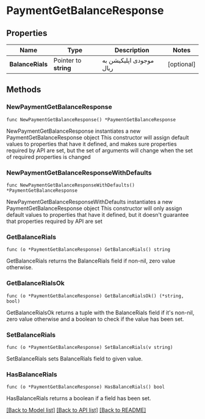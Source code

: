 # PaymentGetBalanceResponse

## Properties

Name | Type | Description | Notes
------------ | ------------- | ------------- | -------------
**BalanceRials** | Pointer to **string** | موجودی اپلیکیشن به ریال | [optional] 

## Methods

### NewPaymentGetBalanceResponse

`func NewPaymentGetBalanceResponse() *PaymentGetBalanceResponse`

NewPaymentGetBalanceResponse instantiates a new PaymentGetBalanceResponse object
This constructor will assign default values to properties that have it defined,
and makes sure properties required by API are set, but the set of arguments
will change when the set of required properties is changed

### NewPaymentGetBalanceResponseWithDefaults

`func NewPaymentGetBalanceResponseWithDefaults() *PaymentGetBalanceResponse`

NewPaymentGetBalanceResponseWithDefaults instantiates a new PaymentGetBalanceResponse object
This constructor will only assign default values to properties that have it defined,
but it doesn't guarantee that properties required by API are set

### GetBalanceRials

`func (o *PaymentGetBalanceResponse) GetBalanceRials() string`

GetBalanceRials returns the BalanceRials field if non-nil, zero value otherwise.

### GetBalanceRialsOk

`func (o *PaymentGetBalanceResponse) GetBalanceRialsOk() (*string, bool)`

GetBalanceRialsOk returns a tuple with the BalanceRials field if it's non-nil, zero value otherwise
and a boolean to check if the value has been set.

### SetBalanceRials

`func (o *PaymentGetBalanceResponse) SetBalanceRials(v string)`

SetBalanceRials sets BalanceRials field to given value.

### HasBalanceRials

`func (o *PaymentGetBalanceResponse) HasBalanceRials() bool`

HasBalanceRials returns a boolean if a field has been set.


[[Back to Model list]](../README.md#documentation-for-models) [[Back to API list]](../README.md#documentation-for-api-endpoints) [[Back to README]](../README.md)


